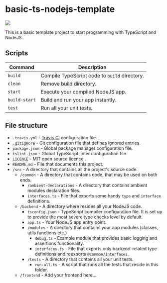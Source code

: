 # basic-ts-nodejs-template

![](https://travis-ci.com/Veetaha/basic-ts-nodejs-template.svg?branch=master)

This is a basic template project to start programming with TypeScript and NodeJS.

## Scripts
|Command|Description|
|--|--|
|`build`      | Compile TypeScript code to `build` directory. |
|`clean`      | Remove build directory.                                          |
|`start`      | Execute your compiled NodeJS app.                                |
|`build-start`| Build and run your app instantly.                                |
|`test`       | Run all your unit tests.                                         |


## File structure

* `.travis.yml` - [Travis CI](https://travis-ci.com/) configuration file.
* `.gitignore` - Git configuration file that defines ignored entries.
* `package.json` - Global package manager configuration file.
* `tslint.json` - Global TypeScript linter configuration file.
* `LICENCE` - MIT open source licence .
* `README.md` - File that documents this project.
* `/src` - A directory that contains all the project's source code.
    * `/common` - A directory that contains code, that may be used on both ends.
        * `/ambient-declarations` - A directory that contains ambient modules declaration files.
        * `interfaces.ts` - File that exports some handy `type` and `interface` definitions.
    * `/backend` - A directory where resides all your NodeJS code.
        * `tsconfig.json` - TypeScript compiler configuration file. It is set up to provide the most severe type checks level by default.
        * `app.ts` - Your NodeJS app entry point.
        * `/modules` - A directory that contains your app modules (classes, utils functions etc.)
            * `debug.ts` - Example module that provides basic logging and assertions functionality.
            * `interfaces.ts` - File that exports only backend-related type definitions and reexports `@common/interfaces`.
        * `/tests` - A directory that contains all your unit tests.
            * `run-all.ts` - A script that runs all the tests that reside in this folder.
    * `/frontend` - Add your frontend here...

